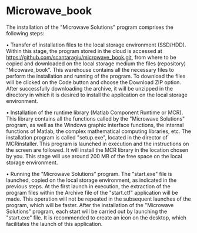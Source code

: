 # Microwave_book

The installation of the "Microwave Solutions" program comprises the following steps:

• Transfer of installation files to the local storage environment (SSD/HDD). Within this stage, the program stored in the cloud is accessed at https://github.com/scantaragiu/microwave_book.git, from where to be copied and downloaded on the local storage medium the files (repository) "Micowave_book". This warehouse contains all the necessary files to perform the installation and running of the program. To download the files will be clicked on the Code button and choose the Download ZIP option. After successfully downloading the archive, it will be unzipped in the directory in which it is desired to install the application on the local storage environment.

• Installation of the runtime library (Matlab Component Runtime or MCR). This library contains all the functions called by the "Microwave Solutions" program, as well as the Windows graphic interface functions, the internal functions of Matlab, the complex mathematical computing libraries, etc. The installation program is called "setup.exe", located in the director of MCRinstaller. This program is launched in execution and the instructions on the screen are followed. It will install the MCR library in the location chosen by you. This stage will use around 200 MB of the free space on the local storage environment.

• Running the "Microwave Solutions" program. The "start.exe" file is launched, copied on the local storage environment, as indicated in the previous steps. At the first launch in execution, the extraction of the program files within the Archive file of the "start.ctf" application will be made. This operation will not be repeated in the subsequent launches of the program, which will be faster. After the installation of the "Microwave Solutions" program, each start will be carried out by launching the "start.exe" file. It is recommended to create an icon on the desktop, which facilitates the launch of this application.
